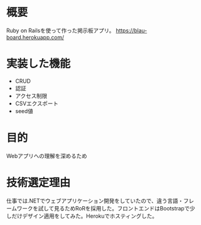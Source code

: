 # 概要
Ruby on Railsを使って作った掲示板アプリ。
https://blau-board.herokuapp.com/

# 実装した機能
- CRUD
- 認証
- アクセス制限
- CSVエクスポート
- seed値

# 目的
Webアプリへの理解を深めるため

# 技術選定理由
仕事では.NETでウェブアプリケーション開発をしていたので、違う言語・フレームワークを試して見るためRoRを採用した。フロントエンドはBootstrapで少しだけデザイン適用をしてみた。Herokuでホスティングした。



